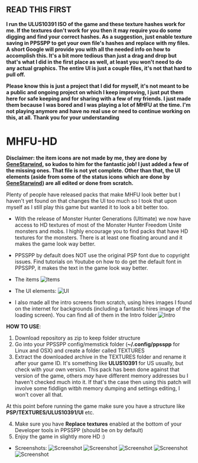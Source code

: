 ## READ THIS FIRST

**I run the ULUS10391 ISO of the game and these texture hashes work for me. If the textures don't work for you then it may require you do some digging and find your correct hashes. As a suggestion, just enable texture saving in PPSSPP to get your own file's hashes and replace with my files. A short Google will provide you with all the needed info on how to accomplish this. It's a bit more tedious than just a drag and drop but that's what I did in the first place as well, at least you won't need to do any actual graphics. The entire UI is just a couple files, it's not that hard to pull off.**

**Please know this is just a project that I did for myself, it's not meant to be a public and ongoing project on which I keep improving, I just put them here for safe keeping and for sharing with a few of my friends. I just made them because I was bored and I was playing a lot of MHFU at the time. I'm not playing anymore and have no real use or need to continue working on this, at all. Thank you for your understanding**


# MHFU-HD

**Disclaimer: the item icons are not made by me, they are done by [GeneStarwind](https://monsterhunter.fandom.com/wiki/Images_GeneStarwind), so kudos to him for the fantastic job! I just added a few of the missing ones. That file is not yet complete. Other than that, the UI elements (aside from some of the status icons which are done by [GeneStarwind](https://monsterhunter.fandom.com/wiki/Images_GeneStarwind)) are all edited or done from scratch.**

Plenty of people have released packs that make MHFU look better but I haven't yet found on that changes the UI too much so I took that upon myself as I still play this game but wanted it to look a bit better too.

- With the release of Monster Hunter Generations (Ultimate) we now have access to HD textures of most of the Monster Hunter Freedom Unite monsters and mobs. I highly encourage you to find packs that have HD textures for the monsters. There is at least one floating around and it makes the game look way better.

- PPSSPP by default does NOT use the original PSP font due to copyright issues. Find tutorials on Youtube on how to do get the default font in PPSSPP, it makes the text in the game look way better.

- The items
![Items](https://github.com/grimmtusk/MHFU-HD/blob/main/UI/items.png?raw=true)

- The UI elements:
![UI](https://github.com/grimmtusk/MHFU-HD/blob/main/UI/UI.png?raw=true)

- I also made all the intro screens from scratch, using hires images I found on the internet for backgrounds (including a fantastic hires image of the loading screen). You can find all of them in the Intro folder
![Intro](https://github.com/grimmtusk/MHFU-HD/blob/main/Intro/welcome.png?raw=true)

**HOW TO USE**:

1. Download repository as zip to keep folder structure
2. Go into your PPSSPP config/memstick folder (**~/.config/ppsspp** for Linux and OSX) and create a folder called TEXTURES
3. Extract the downloaded archive in the TEXTURES folder and rename it after your game ID. It's something like **ULUS10391** for US usually, but check with your own version. This pack has been done against that version of the game, others *may* have different memory addresses bu I haven't checked much into it. If that's the case then using this patch will involve some fiddlign witbh memory dumping and settings editing, I won't cover all that.

At this point before running the game make sure you have a structure like **PSP/TEXTURES/ULUS10391/UI** etc.

4. Make sure you have **Replace textures** enabled at the bottom of your Developer tools in PPSSPP (should be on by default)
5. Enjoy the game in slightly more HD :)

- Screenshots:
![Screenshot](https://github.com/grimmtusk/MHFU-HD/blob/main/Screenshots/Screenshot%2001.png?raw=true)
![Screenshot](https://github.com/grimmtusk/MHFU-HD/blob/main/Screenshots/Screenshot%2002.png?raw=true)
![Screenshot](https://github.com/grimmtusk/MHFU-HD/blob/main/Screenshots/Screenshot%2003.png?raw=true)
![Screenshot](https://github.com/grimmtusk/MHFU-HD/blob/main/Screenshots/Screenshot%2004.png?raw=true)
![Screenshot](https://github.com/grimmtusk/MHFU-HD/blob/main/Screenshots/Screenshot%2005.png?raw=true)
